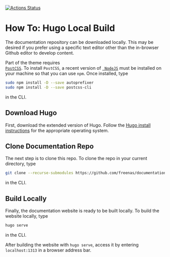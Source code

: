 [![Actions Status](https://github.com/freenas/documentation/workflows/Publish%20Docs/badge.svg)](https://github.com/freenas/documentation/actions)
# How To: Hugo Local Build

The documentation repository can be downloaded locally. This may be
desired if you prefer using a specific text editor other than the
in-browser Github editor to develop content.

Part of the theme requires
<code><a href="https://postcss.org/"> PostCSS</a></code>. To install
`PostCSS`, a recent version of
<code><a href="https://nodejs.org/en/"> NodeJS</a></code> must be
installed on your machine so that you can use `npm`. Once installed,
type

```bash
sudo npm install -D --save autoprefixer
sudo npm install -D --save postcss-cli
```
in the CLI.

## Download Hugo

First, download the extended version of Hugo. Follow the
[Hugo install instructions](https://gohugo.io/getting-started/installing/ "Install Hugo")
for the appropriate operating system.

## Clone Documentation Repo

The next step is to clone this repo. To clone the repo in your current
directory, type

```bash
git clone --recurse-submodules https://github.com/freenas/documentation.git
```

in the CLI.

## Build Locally

Finally, the documentation website is ready to be built locally. To
build the website locally, type

```bash
hugo serve
```

in the CLI.

After building the website with `hugo serve`, access it by entering
`localhost:1313` in a browser address bar.
